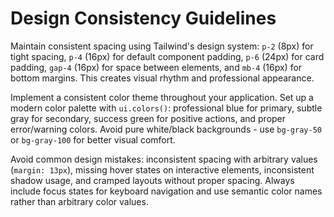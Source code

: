 # Design Consistency Guidelines

Maintain consistent spacing using Tailwind's design system: `p-2` (8px) for tight spacing, `p-4` (16px) for default component padding, `p-6` (24px) for card padding, `gap-4` (16px) for space between elements, and `mb-4` (16px) for bottom margins. This creates visual rhythm and professional appearance.

Implement a consistent color theme throughout your application. Set up a modern color palette with `ui.colors()`: professional blue for primary, subtle gray for secondary, success green for positive actions, and proper error/warning colors. Avoid pure white/black backgrounds - use `bg-gray-50` or `bg-gray-100` for better visual comfort.

Avoid common design mistakes: inconsistent spacing with arbitrary values (`margin: 13px`), missing hover states on interactive elements, inconsistent shadow usage, and cramped layouts without proper spacing. Always include focus states for keyboard navigation and use semantic color names rather than arbitrary color values.
